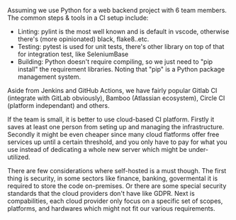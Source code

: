 Assuming we use Python for a web backend project with 6 team members. The common steps & tools in a CI setup include:
- Linting: pylint is the most well known and is default in vscode, otherwise there's (more opinionated) black, flake8..etc. 
- Testing: pytest is used for unit tests, there's other library on top of that for integration test, like SeleniumBase
- Building: Python doesn't require compiling, so we just need to "pip install" the requirement libraries. Noting that "pip" is a Python package management system. 

Aside from Jenkins and GitHub Actions, we have fairly popular Gitlab CI (integrate with GitLab obviously), Bamboo (Atlassian ecosystem), Circle CI (platform independant) and others.

If the team is small, it is better to use cloud-based CI platform. Firstly it saves at least one person from seting up and managing the infrastructure. Secondly it might be even cheaper since many cloud flatforms offer free services up until a certain threshold, and you only have to pay for what you use instead of dedicating a whole new server which might be under-utilized. 

There are few considerations where self-hosted is a must though. The first thing is security, in some sectors like finance, banking, govermental it is required to store the code on-premises. Or there are some special security standards that the cloud providers don't have like GDPR. Next is compabilities, each cloud provider only focus on a specific set of scopes, platforms, and hardwares which might not fit our various requirements.